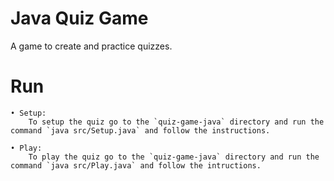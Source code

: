 # Java Quiz Game
A game to create and practice quizzes.
# Run
    • Setup:
        To setup the quiz go to the `quiz-game-java` directory and run the command `java src/Setup.java` and follow the instructions.
    
    • Play:
        To play the quiz go to the `quiz-game-java` directory and run the command `java src/Play.java` and follow the intructions.
